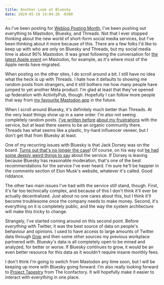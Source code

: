 ```yaml
---
title: Another Look at Bluesky
date: 2024-05-10 14:04:26 -0300
---
```


As I've been posting for [Weblog Posting Month](https://anderegg.ca/2024/05/02/weblog-posting-month-2024), I've been pushing out everything to Mastodon, Bluesky, and Threads. Not that I ever stopped thinking about the new world of short-form social media services, but I've been thinking about it more because of this. There are a few folks I'd like to keep up with who are only on Bluesky and Threads, but my social media time is about 90% Mastodon. It was great following the conversation for [the latest Apple event](https://anderegg.ca/2024/05/07/apples-may-2024-ipad-event) on Mastodon, for example, as it's where most of the Apple nerds have migrated.

When posting on the other sites, I do scroll around a bit. I still have no idea what the heck is up with Threads. I hate how it defaults to showing me random posts from strangers, and it still bothers me how many people have jumped to yet another Meta product. I'm glad at least that they've opened up federation with ActivityPub, though. Hopefully I can follow more people that way from [my favourite Mastodon app](https://mastodon.social/@MonaApp) in the future.

When I scroll around Bluesky, it's definitely much better than Threads. At the very least things show up in a sane order. I'm also not seeing completely random posts. [I've written before](https://anderegg.ca/2023/05/09/bluesky-frustrations) [about my frustrations](https://anderegg.ca/2024/02/24/bluesky-frustrations-part-2) with the service, but at least there seems to be an organic community there. Threads has what seems like a plastic, try-hard influencer veneer, but I don't get that from Bluesky at least.

One of my recurring issues with Bluesky is that Jack Dorsey was on the board. [Turns out that's no longer the case](https://www.theverge.com/2024/5/5/24149543/jack-dorsey-gone-bluesky-board)! Of course, on his way out [he had some deeply weird things to say](https://www.engadget.com/jack-dorsey-claims-bluesky-is-repeating-all-the-mistakes-he-made-at-twitter-234326121.html) about the service. If Dorsey is leaving because Bluesky has reasonable moderation, that's one of the best recommendations for the service I've ever heard. I'm sure he'll be happier in the comments section of Elon Musk's website, whatever it's called. Good riddance.

The other two main issues I've had with the service still stand, though. First, it's far too technically complex, and because of this I don't think it'll ever be actually decentralized. Just about no one cares about this, but I think it'll become troublesome once the company needs to make money. Second, it's everything on it is completely public, and the way the system architecture will make this tricky to change.

Strangely, I've started coming around on this second point. Before *everything* with Twitter, it was the best source of data on people's behaviour and opinions. I used to have access to large amounts of Twitter data through [Gnip](https://en.wikipedia.org/wiki/Gnip) and then some other sources my previous workplace partnered with. Bluesky's data is all completely open to be mined and analyzed, for better or worse. If Bluesky continues to grow, it would be an even better resource for this data as it wouldn't require insane monthly fees.

I don't think I'm going to switch from Mastodon any time soon, but I will be keeping up more with Bluesky going forward. I'm also really looking forward to [Project Tapestry](https://www.kickstarter.com/projects/iconfactory/project-tapestry) from The Iconfactory. It will hopefully make it easier to interact with everything in one place.

